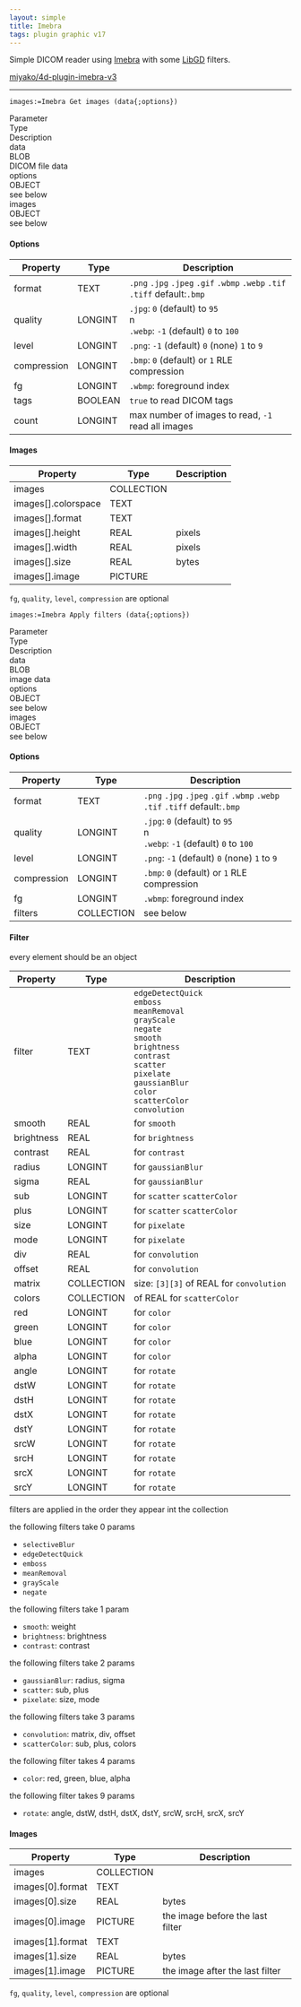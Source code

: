```yaml
---
layout: simple
title: Imebra
tags: plugin graphic v17
---
```


Simple DICOM reader using [Imebra](https://imebra.com) with some [LibGD](https://libgd.github.io) filters.

<!--more-->

[miyako/4d-plugin-imebra-v3](https://github.com/miyako/4d-plugin-imebra-v3)

---

```
images:=Imebra Get images (data{;options})
```

<div class="grid">
  <div class="syntax-th cell cell--2">Parameter</div>
  <div class="syntax-th cell cell--2">Type</div>
  <div class="syntax-th cell cell--8">Description</div>
  <div class="syntax-td cell cell--2">data</div>
  <div class="syntax-td cell cell--2">BLOB</div>
  <div class="syntax-td cell cell--8">DICOM file data</div>  
  <div class="syntax-td cell cell--2">options</div>
  <div class="syntax-td cell cell--2">OBJECT</div>
  <div class="syntax-td cell cell--8">see below</div>  
  <div class="syntax-td cell cell--2">images</div>
  <div class="syntax-td cell cell--2">OBJECT</div>
  <div class="syntax-td cell cell--8">see below</div>      
</div>

#### Options

Property|Type|Description
------------|------|----
format|TEXT|``.png`` ``.jpg`` ``.jpeg`` ``.gif`` ``.wbmp`` ``.webp`` ``.tif`` ``.tiff`` default:``.bmp``
quality|LONGINT|``.jpg``: ``0`` (default) to ``95``<br />n<br />``.webp``: ``-1`` (default) ``0`` to ``100``
level|LONGINT|``.png``: ``-1`` (default) ``0`` (none) ``1`` to ``9``
compression|LONGINT|``.bmp``: ``0`` (default) or ``1`` RLE compression
fg|LONGINT|``.wbmp``: foreground index
tags|BOOLEAN|``true`` to read DICOM tags
count|LONGINT|max number of images to read, ``-1`` read all images

#### Images

Property|Type|Description
------------|------|----
images|COLLECTION|
images\[\].colorspace|TEXT|
images\[\].format|TEXT|
images\[\].height|REAL|pixels
images\[\].width|REAL|pixels
images\[\].size|REAL|bytes
images\[\].image|PICTURE|

``fg``, ``quality``, ``level``, ``compression`` are optional

```
images:=Imebra Apply filters (data{;options})
```

<div class="grid">
  <div class="syntax-th cell cell--2">Parameter</div>
  <div class="syntax-th cell cell--2">Type</div>
  <div class="syntax-th cell cell--8">Description</div>
  <div class="syntax-td cell cell--2">data</div>
  <div class="syntax-td cell cell--2">BLOB</div>
  <div class="syntax-td cell cell--8">image data</div>  
  <div class="syntax-td cell cell--2">options</div>
  <div class="syntax-td cell cell--2">OBJECT</div>
  <div class="syntax-td cell cell--8">see below</div>  
  <div class="syntax-td cell cell--2">images</div>
  <div class="syntax-td cell cell--2">OBJECT</div>
  <div class="syntax-td cell cell--8">see below</div>      
</div>

#### Options

Property|Type|Description
------------|------|----
format|TEXT|``.png`` ``.jpg`` ``.jpeg`` ``.gif`` ``.wbmp`` ``.webp`` ``.tif`` ``.tiff`` default:``.bmp``
quality|LONGINT|``.jpg``: ``0`` (default) to ``95``<br />n<br />``.webp``: ``-1`` (default) ``0`` to ``100``
level|LONGINT|``.png``: ``-1`` (default) ``0`` (none) ``1`` to ``9``
compression|LONGINT|``.bmp``: ``0`` (default) or ``1`` RLE compression
fg|LONGINT|``.wbmp``: foreground index
filters|COLLECTION|see below

#### Filter

every element should be an object

Property|Type|Description
------------|------|----
filter|TEXT|``edgeDetectQuick``<br/>``emboss``<br/>``meanRemoval``<br/>``grayScale``<br/>``negate``<br/>``smooth``<br/>``brightness``<br/>``contrast``<br/>``scatter``<br/>``pixelate``<br/>``gaussianBlur``<br/>``color``<br/>``scatterColor``<br/>``convolution``
smooth|REAL|for ``smooth``
brightness|REAL|for ``brightness``
contrast|REAL|for ``contrast``
radius|LONGINT|for ``gaussianBlur``
sigma|REAL|for ``gaussianBlur``
sub|LONGINT|for ``scatter`` ``scatterColor``
plus|LONGINT|for ``scatter`` ``scatterColor``
size|LONGINT|for ``pixelate``
mode|LONGINT|for ``pixelate``
div|REAL|for ``convolution``
offset|REAL|for ``convolution``
matrix|COLLECTION|size: ``[3][3]`` of REAL for ``convolution``
colors|COLLECTION|of REAL for ``scatterColor``
red|LONGINT|for ``color``
green|LONGINT|for ``color``
blue|LONGINT|for ``color``
alpha|LONGINT|for ``color``
angle|LONGINT|for ``rotate``
dstW|LONGINT|for ``rotate``
dstH|LONGINT|for ``rotate``
dstX|LONGINT|for ``rotate``
dstY|LONGINT|for ``rotate``
srcW|LONGINT|for ``rotate``
srcH|LONGINT|for ``rotate``
srcX|LONGINT|for ``rotate``
srcY|LONGINT|for ``rotate``

filters are applied in the order they appear int the collection

the following filters take 0 params

- ``selectiveBlur``
- ``edgeDetectQuick``
- ``emboss``
- ``meanRemoval``
- ``grayScale``
- ``negate``

the following filters take 1 param

- ``smooth``: weight
- ``brightness``: brightness
- ``contrast``: contrast

the following filters take 2 params

- ``gaussianBlur``: radius, sigma
- ``scatter``: sub, plus
- ``pixelate``:  size, mode

the following filters take 3 params

- ``convolution``: matrix, div, offset
- ``scatterColor``: sub, plus, colors

the following filter takes 4 params

- ``color``: red, green, blue, alpha

the following filter takes 9 params

- ``rotate``: angle, dstW, dstH, dstX, dstY, srcW, srcH, srcX, srcY

#### Images

Property|Type|Description
------------|------|----
images|COLLECTION|
images\[0\].format|TEXT|
images\[0\].size|REAL|bytes
images\[0\].image|PICTURE|the image before the last filter
images\[1\].format|TEXT|
images\[1\].size|REAL|bytes
images\[1\].image|PICTURE|the image after the last filter

``fg``, ``quality``, ``level``, ``compression`` are optional

